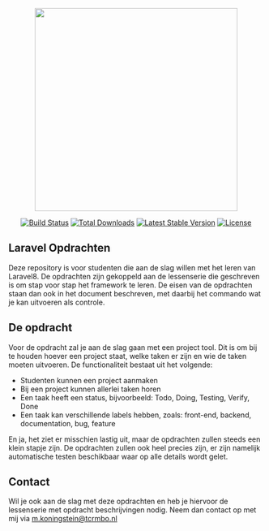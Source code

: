 <p align="center"><a href="https://laravel.com" target="_blank"><img src="https://raw.githubusercontent.com/laravel/art/master/logo-lockup/5%20SVG/2%20CMYK/1%20Full%20Color/laravel-logolockup-cmyk-red.svg" width="400"></a></p>

<p align="center">
<a href="https://travis-ci.org/laravel/framework"><img src="https://travis-ci.org/laravel/framework.svg" alt="Build Status"></a>
<a href="https://packagist.org/packages/laravel/framework"><img src="https://img.shields.io/packagist/dt/laravel/framework" alt="Total Downloads"></a>
<a href="https://packagist.org/packages/laravel/framework"><img src="https://img.shields.io/packagist/v/laravel/framework" alt="Latest Stable Version"></a>
<a href="https://packagist.org/packages/laravel/framework"><img src="https://img.shields.io/packagist/l/laravel/framework" alt="License"></a>
</p>

## Laravel Opdrachten

Deze repository is voor studenten die aan de slag willen met het leren van Laravel8. De opdrachten zijn gekoppeld aan de lessenserie die
geschreven is om stap voor stap het framework te leren. De eisen van de opdrachten staan dan ook in het document beschreven, met daarbij
het commando wat je kan uitvoeren als controle.

## De opdracht

Voor de opdracht zal je aan de slag gaan met een project tool. Dit is om bij te houden hoever een project staat, welke taken er zijn en 
wie de taken moeten uitvoeren. De functionaliteit bestaat uit het volgende:

<ul>
<li>Studenten kunnen een project aanmaken</li>
<li>Bij een project kunnen allerlei taken horen</li>
<li>Een taak heeft een status, bijvoorbeeld: Todo, Doing, Testing, Verify, Done</li>
<li>Een taak kan verschillende labels hebben, zoals: front-end, backend, documentation, bug, feature</li>
</ul>

En ja, het ziet er misschien lastig uit, maar de opdrachten zullen steeds een klein stapje zijn. De opdrachten zullen ook heel precies zijn, 
er zijn namelijk automatische testen beschikbaar waar op alle details wordt gelet.

## Contact
Wil je ook aan de slag met deze opdrachten en heb je hiervoor de lessenserie met opdracht beschrijvingen nodig. Neem dan contact op met mij via m.koningstein@tcrmbo.nl 
